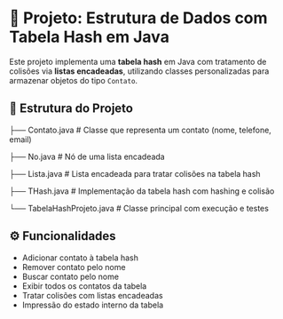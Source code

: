 # 📇 Projeto: Estrutura de Dados com Tabela Hash em Java

Este projeto implementa uma **tabela hash** em Java com tratamento de colisões via **listas encadeadas**, utilizando classes personalizadas para armazenar objetos do tipo `Contato`.

## 📁 Estrutura do Projeto

├── Contato.java # Classe que representa um contato (nome, telefone, email)

├── No.java # Nó de uma lista encadeada

├── Lista.java # Lista encadeada para tratar colisões na tabela hash

├── THash.java # Implementação da tabela hash com hashing e colisão

└── TabelaHashProjeto.java # Classe principal com execução e testes

## ⚙️ Funcionalidades

- Adicionar contato à tabela hash
- Remover contato pelo nome
- Buscar contato pelo nome
- Exibir todos os contatos da tabela
- Tratar colisões com listas encadeadas
- Impressão do estado interno da tabela
